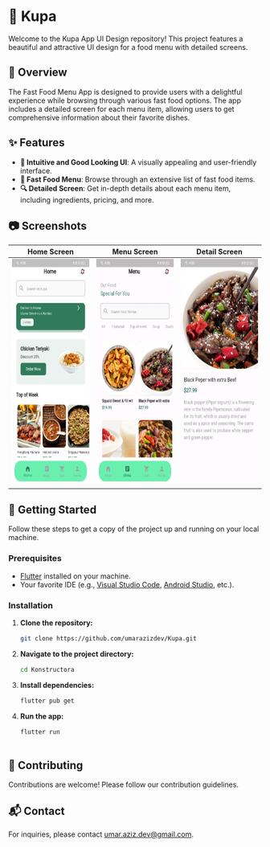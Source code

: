 # 🍔 Kupa

Welcome to the Kupa App UI Design repository! This project features a beautiful and attractive UI design for a food menu with detailed screens.

## 📝 Overview

The Fast Food Menu App is designed to provide users with a delightful experience while browsing through various fast food options. The app includes a detailed screen for each menu item, allowing users to get comprehensive information about their favorite dishes.

## ✨ Features

- **🎨 Intuitive and Good Looking UI**: A visually appealing and user-friendly interface.
- **🍕 Fast Food Menu**: Browse through an extensive list of fast food items.
- **🔍 Detailed Screen**: Get in-depth details about each menu item, including ingredients, pricing, and more.

## 📷 Screenshots
| Home Screen | Menu Screen | Detail Screen |
|---|---|---|
|<img src="https://github.com/umarazizdev/Kupa/blob/main/assets/1.jpg" height="450em" alt="Home Screen" />|<img src="https://github.com/umarazizdev/Kupa/blob/main/assets/2.jpg" height="450em" alt="Menu Screen" />|<img src="https://github.com/umarazizdev/Kupa/blob/main/assets/3.jpg" height="450em" alt="Detail Screen" />|

## 🚀 Getting Started

Follow these steps to get a copy of the project up and running on your local machine.

### Prerequisites

- [Flutter](https://flutter.dev/) installed on your machine.
- Your favorite IDE (e.g., [Visual Studio Code](https://code.visualstudio.com/), [Android Studio](https://developer.android.com/studio), etc.).

### Installation

1. **Clone the repository:**
   ```bash
   git clone https://github.com/umarazizdev/Kupa.git
2. **Navigate to the project directory:**
   ```bash
   cd Konstructora

3. **Install dependencies:**
   ```bash
   flutter pub get

4. **Run the app:**
   ```bash
   flutter run
 
 ## 🤝 Contributing 
 Contributions are welcome! Please follow our contribution guidelines.
 ## 📬 Contact
 For inquiries, please contact umar.aziz.dev@gmail.com.
